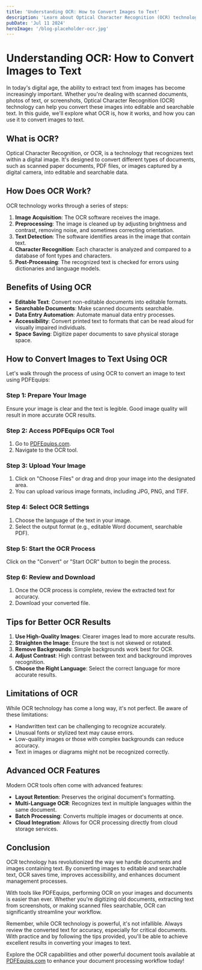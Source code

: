 ```yaml
---
title: 'Understanding OCR: How to Convert Images to Text'
description: 'Learn about Optical Character Recognition (OCR) technology and how to use it to convert images to editable text'
pubDate: 'Jul 11 2024'
heroImage: '/blog-placeholder-ocr.jpg'
---
```


# Understanding OCR: How to Convert Images to Text

In today's digital age, the ability to extract text from images has become increasingly important. Whether you're dealing with scanned documents, photos of text, or screenshots, Optical Character Recognition (OCR) technology can help you convert these images into editable and searchable text. In this guide, we'll explore what OCR is, how it works, and how you can use it to convert images to text.

## What is OCR?

Optical Character Recognition, or OCR, is a technology that recognizes text within a digital image. It's designed to convert different types of documents, such as scanned paper documents, PDF files, or images captured by a digital camera, into editable and searchable data.

## How Does OCR Work?

OCR technology works through a series of steps:

1. **Image Acquisition**: The OCR software receives the image.
2. **Preprocessing**: The image is cleaned up by adjusting brightness and contrast, removing noise, and sometimes correcting orientation.
3. **Text Detection**: The software identifies areas in the image that contain text.
4. **Character Recognition**: Each character is analyzed and compared to a database of font types and characters.
5. **Post-Processing**: The recognized text is checked for errors using dictionaries and language models.

## Benefits of Using OCR

- **Editable Text**: Convert non-editable documents into editable formats.
- **Searchable Documents**: Make scanned documents searchable.
- **Data Entry Automation**: Automate manual data entry processes.
- **Accessibility**: Convert printed text to formats that can be read aloud for visually impaired individuals.
- **Space Saving**: Digitize paper documents to save physical storage space.

## How to Convert Images to Text Using OCR

Let's walk through the process of using OCR to convert an image to text using PDFEquips:

### Step 1: Prepare Your Image

Ensure your image is clear and the text is legible. Good image quality will result in more accurate OCR results.

### Step 2: Access PDFEquips OCR Tool

1. Go to [PDFEquips.com](https://www.pdfequips.com).
2. Navigate to the OCR tool.

### Step 3: Upload Your Image

1. Click on "Choose Files" or drag and drop your image into the designated area.
2. You can upload various image formats, including JPG, PNG, and TIFF.

### Step 4: Select OCR Settings

1. Choose the language of the text in your image.
2. Select the output format (e.g., editable Word document, searchable PDF).

### Step 5: Start the OCR Process

Click on the "Convert" or "Start OCR" button to begin the process.

### Step 6: Review and Download

1. Once the OCR process is complete, review the extracted text for accuracy.
2. Download your converted file.

## Tips for Better OCR Results

1. **Use High-Quality Images**: Clearer images lead to more accurate results.
2. **Straighten the Image**: Ensure the text is not skewed or rotated.
3. **Remove Backgrounds**: Simple backgrounds work best for OCR.
4. **Adjust Contrast**: High contrast between text and background improves recognition.
5. **Choose the Right Language**: Select the correct language for more accurate results.

## Limitations of OCR

While OCR technology has come a long way, it's not perfect. Be aware of these limitations:

- Handwritten text can be challenging to recognize accurately.
- Unusual fonts or stylized text may cause errors.
- Low-quality images or those with complex backgrounds can reduce accuracy.
- Text in images or diagrams might not be recognized correctly.

## Advanced OCR Features

Modern OCR tools often come with advanced features:

- **Layout Retention**: Preserves the original document's formatting.
- **Multi-Language OCR**: Recognizes text in multiple languages within the same document.
- **Batch Processing**: Converts multiple images or documents at once.
- **Cloud Integration**: Allows for OCR processing directly from cloud storage services.

## Conclusion

OCR technology has revolutionized the way we handle documents and images containing text. By converting images to editable and searchable text, OCR saves time, improves accessibility, and enhances document management processes.

With tools like PDFEquips, performing OCR on your images and documents is easier than ever. Whether you're digitizing old documents, extracting text from screenshots, or making scanned files searchable, OCR can significantly streamline your workflow.

Remember, while OCR technology is powerful, it's not infallible. Always review the converted text for accuracy, especially for critical documents. With practice and by following the tips provided, you'll be able to achieve excellent results in converting your images to text.

Explore the OCR capabilities and other powerful document tools available at [PDFEquips.com](https://www.pdfequips.com) to enhance your document processing workflow today!